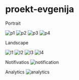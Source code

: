 # proekt-evgenija

Portrait

![p1](https://github.com/Evgenija123/proekt-evgenija/assets/93289963/3094dd78-7027-478c-97e4-d656a32b1e46)
![p2](https://github.com/Evgenija123/proekt-evgenija/assets/93289963/55c4158c-164e-422a-91d3-025ce13fe1e1)
![p3](https://github.com/Evgenija123/proekt-evgenija/assets/93289963/e477b74a-c922-451c-b712-a739fd8d8ad9)
![p4](https://github.com/Evgenija123/proekt-evgenija/assets/93289963/63b5b409-1c6c-47d6-8000-b43b0e93a093)

Landscape

![l1](https://github.com/Evgenija123/proekt-evgenija/assets/93289963/d8837af9-445b-4c2e-9f6c-9796e1ce66d9)
![l2](https://github.com/Evgenija123/proekt-evgenija/assets/93289963/1171a5eb-e954-4d61-87fa-fc38ffe4c70d)
![l3](https://github.com/Evgenija123/proekt-evgenija/assets/93289963/8a6fa8a2-a982-4a34-99aa-8ca9e9156b89)
![l4](https://github.com/Evgenija123/proekt-evgenija/assets/93289963/a2a2462f-675f-4cbf-8d48-f0b491e5d0b6)

Notifivatios
![notification](https://github.com/Evgenija123/proekt-evgenija/assets/93289963/30d9cdb5-4775-412d-a5cd-6fbbe50e2a23)

Analytics
![analytics](https://github.com/Evgenija123/proekt-evgenija/assets/93289963/313e6202-6639-4a7c-a725-6efcfb6e2aea)
 
